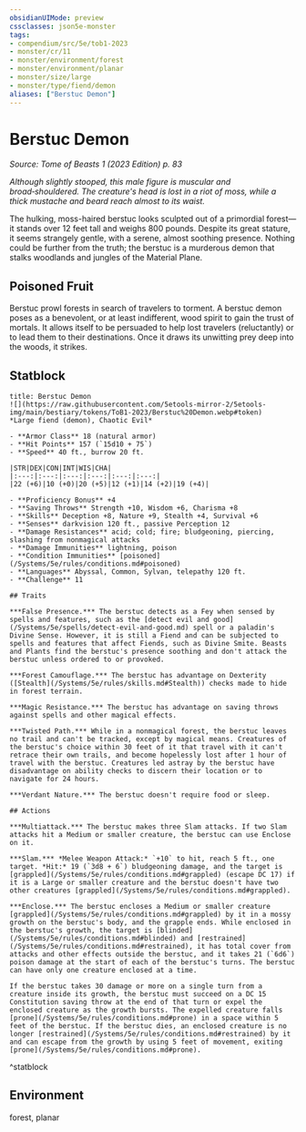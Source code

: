 ```yaml
---
obsidianUIMode: preview
cssclasses: json5e-monster
tags:
- compendium/src/5e/tob1-2023
- monster/cr/11
- monster/environment/forest
- monster/environment/planar
- monster/size/large
- monster/type/fiend/demon
aliases: ["Berstuc Demon"]
---
```

# Berstuc Demon
*Source: Tome of Beasts 1 (2023 Edition) p. 83*  

*Although slightly stooped, this male figure is muscular and broad‑shouldered. The creature's head is lost in a riot of moss, while a thick mustache and beard reach almost to its waist.*

The hulking, moss-haired berstuc looks sculpted out of a primordial forest—it stands over 12 feet tall and weighs 800 pounds. Despite its great stature, it seems strangely gentle, with a serene, almost soothing presence. Nothing could be further from the truth; the berstuc is a murderous demon that stalks woodlands and jungles of the Material Plane.

## Poisoned Fruit

Berstuc prowl forests in search of travelers to torment. A berstuc demon poses as a benevolent, or at least indifferent, wood spirit to gain the trust of mortals. It allows itself to be persuaded to help lost travelers (reluctantly) or to lead them to their destinations. Once it draws its unwitting prey deep into the woods, it strikes.

## Statblock

```ad-statblock
title: Berstuc Demon
![](https://raw.githubusercontent.com/5etools-mirror-2/5etools-img/main/bestiary/tokens/ToB1-2023/Berstuc%20Demon.webp#token)
*Large fiend (demon), Chaotic Evil*

- **Armor Class** 18 (natural armor)
- **Hit Points** 157 (`15d10 + 75`)
- **Speed** 40 ft., burrow 20 ft.

|STR|DEX|CON|INT|WIS|CHA|
|:---:|:---:|:---:|:---:|:---:|:---:|
|22 (+6)|10 (+0)|20 (+5)|12 (+1)|14 (+2)|19 (+4)|

- **Proficiency Bonus** +4
- **Saving Throws** Strength +10, Wisdom +6, Charisma +8
- **Skills** Deception +8, Nature +9, Stealth +4, Survival +6
- **Senses** darkvision 120 ft., passive Perception 12
- **Damage Resistances** acid; cold; fire; bludgeoning, piercing, slashing from nonmagical attacks
- **Damage Immunities** lightning, poison
- **Condition Immunities** [poisoned](/Systems/5e/rules/conditions.md#poisoned)
- **Languages** Abyssal, Common, Sylvan, telepathy 120 ft.
- **Challenge** 11

## Traits

***False Presence.*** The berstuc detects as a Fey when sensed by spells and features, such as the [detect evil and good](/Systems/5e/spells/detect-evil-and-good.md) spell or a paladin's Divine Sense. However, it is still a Fiend and can be subjected to spells and features that affect Fiends, such as Divine Smite. Beasts and Plants find the berstuc's presence soothing and don't attack the berstuc unless ordered to or provoked.

***Forest Camouflage.*** The berstuc has advantage on Dexterity ([Stealth](/Systems/5e/rules/skills.md#Stealth)) checks made to hide in forest terrain.

***Magic Resistance.*** The berstuc has advantage on saving throws against spells and other magical effects.

***Twisted Path.*** While in a nonmagical forest, the berstuc leaves no trail and can't be tracked, except by magical means. Creatures of the berstuc's choice within 30 feet of it that travel with it can't retrace their own trails, and become hopelessly lost after 1 hour of travel with the berstuc. Creatures led astray by the berstuc have disadvantage on ability checks to discern their location or to navigate for 24 hours.

***Verdant Nature.*** The berstuc doesn't require food or sleep.

## Actions

***Multiattack.*** The berstuc makes three Slam attacks. If two Slam attacks hit a Medium or smaller creature, the berstuc can use Enclose on it.

***Slam.*** *Melee Weapon Attack:* `+10` to hit, reach 5 ft., one target. *Hit:* 19 (`3d8 + 6`) bludgeoning damage, and the target is [grappled](/Systems/5e/rules/conditions.md#grappled) (escape DC 17) if it is a Large or smaller creature and the berstuc doesn't have two other creatures [grappled](/Systems/5e/rules/conditions.md#grappled).

***Enclose.*** The berstuc encloses a Medium or smaller creature [grappled](/Systems/5e/rules/conditions.md#grappled) by it in a mossy growth on the berstuc's body, and the grapple ends. While enclosed in the berstuc's growth, the target is [blinded](/Systems/5e/rules/conditions.md#blinded) and [restrained](/Systems/5e/rules/conditions.md#restrained), it has total cover from attacks and other effects outside the berstuc, and it takes 21 (`6d6`) poison damage at the start of each of the berstuc's turns. The berstuc can have only one creature enclosed at a time.

If the berstuc takes 30 damage or more on a single turn from a creature inside its growth, the berstuc must succeed on a DC 15 Constitution saving throw at the end of that turn or expel the enclosed creature as the growth bursts. The expelled creature falls [prone](/Systems/5e/rules/conditions.md#prone) in a space within 5 feet of the berstuc. If the berstuc dies, an enclosed creature is no longer [restrained](/Systems/5e/rules/conditions.md#restrained) by it and can escape from the growth by using 5 feet of movement, exiting [prone](/Systems/5e/rules/conditions.md#prone).
```
^statblock

## Environment

forest, planar